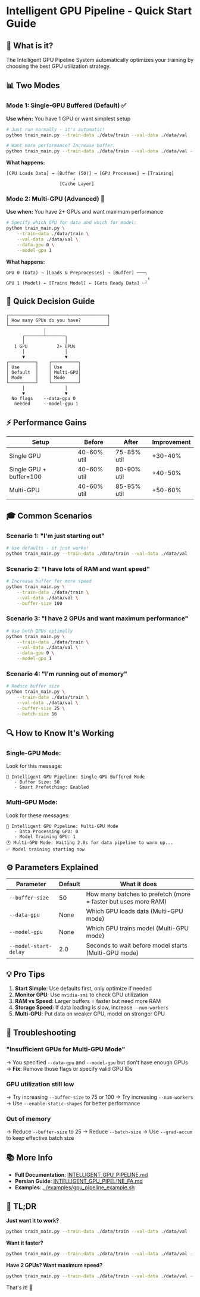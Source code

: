 # Intelligent GPU Pipeline - Quick Start Guide

## 🚀 What is it?

The Intelligent GPU Pipeline System automatically optimizes your training by choosing the best GPU utilization strategy.

## 📊 Two Modes

### Mode 1: Single-GPU Buffered (Default) ✅

**Use when:** You have 1 GPU or want simplest setup

```bash
# Just run normally - it's automatic!
python train_main.py --train-data ./data/train --val-data ./data/val

# Want more performance? Increase buffer:
python train_main.py --train-data ./data/train --val-data ./data/val --buffer-size 100
```

**What happens:**
```
[CPU Loads Data] → [Buffer (50)] → [GPU Processes] → [Training]
                         ↓
                    [Cache Layer]
```

### Mode 2: Multi-GPU (Advanced) 🚀

**Use when:** You have 2+ GPUs and want maximum performance

```bash
# Specify which GPU for data and which for model:
python train_main.py \
    --train-data ./data/train \
    --val-data ./data/val \
    --data-gpu 0 \
    --model-gpu 1
```

**What happens:**
```
GPU 0 (Data) → [Loads & Preprocesses] → [Buffer] ───┐
                                                     ↓
GPU 1 (Model) ← [Trains Model] ← [Gets Ready Data] ─┘
```

## 🎯 Quick Decision Guide

```
┌─────────────────────────────────────┐
│ How many GPUs do you have?          │
└─────────────────────────────────────┘
              │
      ┌───────┴───────┐
      │               │
   1 GPU           2+ GPUs
      │               │
      ▼               ▼
┌──────────┐    ┌──────────┐
│ Use      │    │ Use      │
│ Default  │    │ Multi-GPU│
│ Mode     │    │ Mode     │
└──────────┘    └──────────┘
      │               │
      ▼               ▼
  No flags    --data-gpu 0
   needed     --model-gpu 1
```

## ⚡ Performance Gains

| Setup | Before | After | Improvement |
|-------|--------|-------|-------------|
| Single GPU | 40-60% util | 75-85% util | +30-40% |
| Single GPU + buffer=100 | 40-60% util | 80-90% util | +40-50% |
| Multi-GPU | 40-60% util | 85-95% util | +50-60% |

## 🎓 Common Scenarios

### Scenario 1: "I'm just starting out"
```bash
# Use defaults - it just works!
python train_main.py --train-data ./data/train --val-data ./data/val
```

### Scenario 2: "I have lots of RAM and want speed"
```bash
# Increase buffer for more speed
python train_main.py \
    --train-data ./data/train \
    --val-data ./data/val \
    --buffer-size 100
```

### Scenario 3: "I have 2 GPUs and want maximum performance"
```bash
# Use both GPUs optimally
python train_main.py \
    --train-data ./data/train \
    --val-data ./data/val \
    --data-gpu 0 \
    --model-gpu 1
```

### Scenario 4: "I'm running out of memory"
```bash
# Reduce buffer size
python train_main.py \
    --train-data ./data/train \
    --val-data ./data/val \
    --buffer-size 25 \
    --batch-size 16
```

## 🔍 How to Know It's Working

### Single-GPU Mode:
Look for this message:
```
🚀 Intelligent GPU Pipeline: Single-GPU Buffered Mode
   - Buffer Size: 50
   - Smart Prefetching: Enabled
```

### Multi-GPU Mode:
Look for these messages:
```
🚀 Intelligent GPU Pipeline: Multi-GPU Mode
   - Data Processing GPU: 0
   - Model Training GPU: 1
🕐 Multi-GPU Mode: Waiting 2.0s for data pipeline to warm up...
✅ Model training starting now
```

## ⚙️ Parameters Explained

| Parameter | Default | What it does |
|-----------|---------|--------------|
| `--buffer-size` | 50 | How many batches to prefetch (more = faster but uses more RAM) |
| `--data-gpu` | None | Which GPU loads data (Multi-GPU mode) |
| `--model-gpu` | None | Which GPU trains model (Multi-GPU mode) |
| `--model-start-delay` | 2.0 | Seconds to wait before model starts (Multi-GPU mode) |

## 💡 Pro Tips

1. **Start Simple**: Use defaults first, only optimize if needed
2. **Monitor GPU**: Use `nvidia-smi` to check GPU utilization
3. **RAM vs Speed**: Larger buffers = faster but need more RAM
4. **Storage Speed**: If data loading is slow, increase `--num-workers`
5. **Multi-GPU**: Put data on weaker GPU, model on stronger GPU

## 🐛 Troubleshooting

### "Insufficient GPUs for Multi-GPU Mode"
→ You specified `--data-gpu` and `--model-gpu` but don't have enough GPUs
→ **Fix**: Remove those flags or specify valid GPU IDs

### GPU utilization still low
→ Try increasing `--buffer-size` to 75 or 100
→ Try increasing `--num-workers` 
→ Use `--enable-static-shapes` for better performance

### Out of memory
→ Reduce `--buffer-size` to 25
→ Reduce `--batch-size`
→ Use `--grad-accum` to keep effective batch size

## 📚 More Info

- **Full Documentation**: [INTELLIGENT_GPU_PIPELINE.md](INTELLIGENT_GPU_PIPELINE.md)
- **Persian Guide**: [INTELLIGENT_GPU_PIPELINE_FA.md](INTELLIGENT_GPU_PIPELINE_FA.md)
- **Examples**: [../examples/gpu_pipeline_example.sh](../examples/gpu_pipeline_example.sh)

## 🎯 TL;DR

**Just want it to work?**
```bash
python train_main.py --train-data ./data/train --val-data ./data/val
```

**Want it faster?**
```bash
python train_main.py --train-data ./data/train --val-data ./data/val --buffer-size 100
```

**Have 2 GPUs? Want maximum speed?**
```bash
python train_main.py --train-data ./data/train --val-data ./data/val --data-gpu 0 --model-gpu 1
```

That's it! 🎉
